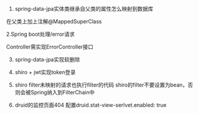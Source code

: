 1. spring-data-jpa实体类继承自父类的属性怎么映射到数据库

在父类上加上注解@MappedSuperClass

2.Spring boot处理/error请求

Controller需实现ErrorController接口

3. spring-data-jpa实现软删除

4. shiro + jwt实现token登录

5. shiro filter未映射的请求也执行filter的代码
shiro的filter不要设置为bean，否则会被Spring纳入到FilterChain中

6. druid的监控页面404
配置druid.stat-view-serlvet.enabled: true